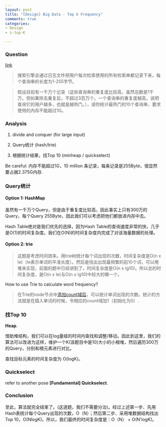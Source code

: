 ```yaml
---
layout: post
title: "[Design] Big Data - Top k Frequency"
comments: true
categories:
- Design
- z-top-K

---
```


### Question 

[link](http://blog.csdn.net/v_JULY_v/article/details/6256463)

> 搜索引擎会通过日志文件把用户每次检索使用的所有检索串都记录下来，每个查询串的长度为1-255字节。

> 假设目前有一千万个记录（这些查询串的重复度比较高，虽然总数是1千万，但如果除去重复后，不超过3百万个。一个查询串的重复度越高，说明查询它的用户越多，也就是越热门。），请你统计最热门的10个查询串，要求使用的内存不能超过1G。

### Analysis

1. divide and conquer (for large input)

1. Query统计 (hash/trie)

1. 根据统计结果，找Top 10 (minheap / quickselect)

Be careful: 内存不能超过1G，10 million 条记录，每条记录是255Byte，很显然要占据2.375G内存. 

### Query统计

#### Option 1: HashMap

虽然有一千万个Query，但是由于重复度比较高，因此事实上只有300万的Query，每个Query 255Byte，因此我们可以考虑把他们都放进内存中去。

Hash Table绝对是我们优先的选择，因为Hash Table的查询速度非常的快，几乎是O(1)的时间复杂度。我们在O(N)的时间复杂度内完成了对该海量数据的处理。

#### Option 2: trie

> 这题是考虑时间效率。用trie树统计每个词出现的次数，时间复杂度是O(n x le)（le表示单词的平准长度）。然后是找出出现最频繁的前10个词，可以用堆来实现，前面的题中已经讲到了，时间复杂度是O(n x lg10)。所以总的时间复杂度，是O(n x le)与O(n x lg10)中较大的哪一个。

How to use Trie to calculate word frequency? 

> 在Trie的node节点中[添加count域后](http://blog.csdn.net/ohmygirl/article/details/7953814)，可以统计单词出现的次数。统计的方法就是在插入单词的时候，令相应的count域加1（初始化为0）. 

### 找Top 10

__Heap__. 

借助堆结构，我们可以在log量级的时间内查找和调整/移动。因此到这里，我们的算法可以改进为这样，维护一个K(该题目中是10)大小的小根堆，然后遍历300万的Query，分别和根元素进行对比。

查找目标元素的时间复杂度为 O(logK)。

### Quickselect

refer to another pose __[Fundamental] Quickselect__. 

### Conclusion

至此，算法就完全结束了。(这道题，我们不需要分治)。经过上述第一步、先用Hash表统计每个Query出现的次数，O（N）；然后第二步、采用堆数据结构找出Top 10，O(NlogK)。所以，我们最终的时间复杂度是：O（N） + O(N'logK)。
